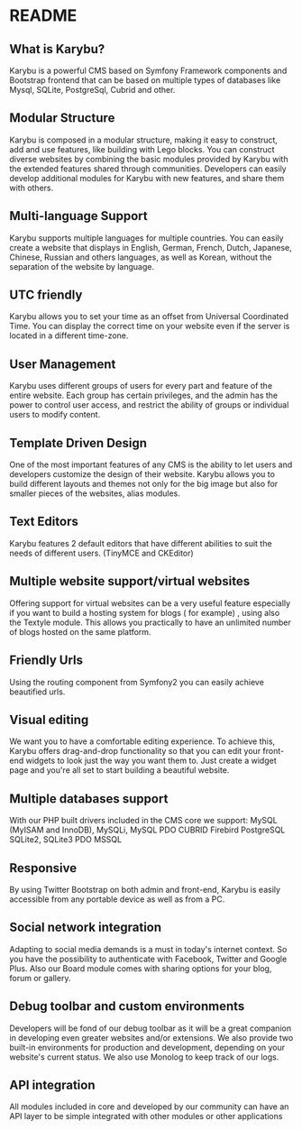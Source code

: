 README
======

What is Karybu?
---------------

Karybu is  a powerful CMS based on Symfony Framework components and Bootstrap frontend that can be based on multiple types of databases like Mysql, SQLite, PostgreSql, Cubrid and other.


Modular Structure
-----------------

Karybu is composed in a modular structure, making it easy to construct, add and use features, like building with Lego blocks. You can construct diverse websites by combining the basic modules provided by Karybu with the extended features shared through communities. Developers can easily develop additional modules for Karybu with new features, and share them with others.

Multi-language Support
----------------------

Karybu supports multiple languages for multiple countries. You can easily create a website that displays in English, German, French, Dutch, Japanese, Chinese, Russian and others languages, as well as Korean, without the separation of the website by language.


UTC friendly
------------

Karybu allows you to set your time as an offset from Universal Coordinated Time. You can display the correct time on your website even if the server is located in a different time-zone.

User Management
---------------

Karybu uses different groups of users for every part and feature of the entire website. Each group has certain privileges, and the admin has the power to control user access, and restrict the ability of groups or individual users to modify content.


Template Driven Design
----------------------

One of the most important features of any CMS is the ability to let users and developers customize the design of their website. Karybu allows you to build different layouts and themes not only for the big image but also for smaller pieces of the websites, alias modules.

Text Editors
------------

Karybu features 2 default editors that have different abilities to suit the needs of different users.
(TinyMCE and CKEditor)

Multiple website support/virtual websites
-----------------------------------------

Offering support for virtual websites can be a very useful feature especially if you want to build a hosting system for blogs ( for example) , using also the Textyle module. This allows you practically to have an unlimited number of blogs hosted on the same platform.

Friendly Urls
-------------

Using the routing component from Symfony2 you can easily achieve beautified urls.

Visual editing
--------------

We want you to have a comfortable editing experience. To achieve this, Karybu offers drag-and-drop functionality so that you can edit your front-end widgets to look just the way you want them to. Just create a widget page and you're all set to start building a beautiful website.

Multiple databases support
--------------------------

With our PHP built drivers included in the CMS core we support:
MySQL (MyISAM and InnoDB), MySQLi, MySQL PDO
CUBRID
Firebird
PostgreSQL
SQLite2, SQLite3 PDO
MSSQL

Responsive
----------

By using Twitter Bootstrap on both admin and front-end, Karybu is easily accessible from any portable device as well as from a PC.

Social network integration
--------------------------

Adapting to social media demands is a must in today's internet context. So you have the possibility to authenticate with Facebook, Twitter and Google Plus. Also our Board module comes with sharing options for your blog, forum or gallery.

Debug toolbar and custom environments
-------------------------------------

Developers will be fond of our debug toolbar as it will be a great companion in developing even greater websites and/or extensions. We also provide two built-in environments for production and development, depending on your website's current status. We also use Monolog to keep track of our logs.

API integration
---------------
All modules included in core and developed by our community can have an API layer to be simple integrated with other modules or other applications
